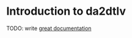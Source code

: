 # Introduction to da2dtlv

TODO: write [great documentation](http://jacobian.org/writing/what-to-write/)
